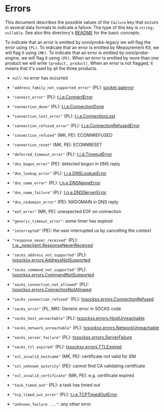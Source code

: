 # Errors

This document describes the possible values of the `failure` key that
occurs in several data formats to indicate a failure. The type of
this key is `string; nullable`. See also this directory's
[README](README.md) for the basic concepts.

To indicate that an error is emitted by ooni/probe-legacy we will flag
the error using `(PL)`. To indicate that an error is emitted by Measurement
Kit, we will flag it using `(MK)`. To indicate that an error is emitted by
ooni/probe-engine, we will flag it using `(PE)`. When an error is emitted
by more than one product we will write `(product, product)`. When an error
is not flagged, it means that it's used by all the three products.

- `null`: no error has occurred

- `"address_family_not_supported_error"` (PL): [socket.gaierror](https://docs.python.org/3.8/library/socket.html#socket.gaierror)

- `"connect_error"` (PL): [t.i.e.ConnectError](https://twistedmatrix.com/documents/15.4.0/api/twisted.internet.error.ConnectError.html)

- `"connection_done"` (PL): [t.i.e.ConnectionDone](https://twistedmatrix.com/documents/15.4.0/api/twisted.internet.error.ConnectionDone.html)

- `"connection_lost_error"` (PL): [t.i.e.ConnectionLost](https://twistedmatrix.com/documents/15.4.0/api/twisted.internet.error.ConnectionLost.html)

- `"connection_refused_error"` (PL): [t.i.e.ConnectionRefusedError](https://twistedmatrix.com/documents/15.4.0/api/twisted.internet.error.ConnectionRefusedError.html)

- `"connection_refused"` (MK, PE): ECONNREFUSED

- `"connection_reset"` (MK, PE): ECONNRESET

- `"deferred_timeout_error"` (PL): [t.i.d.TimeoutError](https://twistedmatrix.com/documents/15.4.0/api/twisted.internet.defer.TimeoutError.html)

- `"dns_bogon_error"` (PE): detected bogon in DNS reply

- `"dns_lookup_error"` (PL): [t.i.e.DNSLookupError](https://twistedmatrix.com/documents/15.4.0/api/twisted.internet.error.DNSLookupError.html)

- `"dns_name_error"` (PL): [t.n.e.DNSNameError](https://twistedmatrix.com/documents/15.4.0/api/twisted.names.error.DNSNameError.html)

- `"dns_name_failure"` (PL): [t.n.e.DNSServerError](https://twistedmatrix.com/documents/15.4.0/api/twisted.names.error.DNSServerError.html)

- `"dns_nxdomain_error"` (PE): NXDOMAIN in DNS reply

- `"eof_error"` (MK, PE): unexpected EOF on connection

- `"generic_timeout_error"`: some timer has expired

- `"interrupted"` (PE): the user interrupted us by cancelling the context

- `"response_never_received"` (PL): [t.w._newclient.ResponseNeverReceived](https://twistedmatrix.com/documents/15.4.0/api/twisted.web._newclient.ResponseNeverReceived.html)

- `"socks_address_not_supported"` (PL): [txsocksx.errors.AddressNotSupported](https://github.com/habnabit/txsocksx/blob/59ac4e088ea064ae9ee44ac371df3ed46ca3b92f/txsocksx/errors.py)

- `"socks_command_not_supported"` (PL): [txsocksx.errors.CommandNotSupported](https://github.com/habnabit/txsocksx/blob/59ac4e088ea064ae9ee44ac371df3ed46ca3b92f/txsocksx/errors.py)

- `"socks_connection_not_allowed"` (PL): [txsocksx.errors.ConnectionNotAllowed](https://github.com/habnabit/txsocksx/blob/59ac4e088ea064ae9ee44ac371df3ed46ca3b92f/txsocksx/errors.py)

- `"socks_connection_refused"` (PL): [txsocksx.errors.ConnectionRefused](https://github.com/habnabit/txsocksx/blob/59ac4e088ea064ae9ee44ac371df3ed46ca3b92f/txsocksx/errors.py)

- `"socks_error"` (PL, MK): Generic error in SOCKS code

- `"socks_host_unreachable"` (PL): [txsocksx.errors.HostUnreachable](https://github.com/habnabit/txsocksx/blob/59ac4e088ea064ae9ee44ac371df3ed46ca3b92f/txsocksx/errors.py)

- `"socks_network_unreachable"` (PL): [txsocksx.errors.NetworkUnreachable](https://github.com/habnabit/txsocksx/blob/59ac4e088ea064ae9ee44ac371df3ed46ca3b92f/txsocksx/errors.py)

- `"socks_server_failure"` (PL): [txsocksx.errors.ServerFailure](https://github.com/habnabit/txsocksx/blob/59ac4e088ea064ae9ee44ac371df3ed46ca3b92f/txsocksx/errors.py)

- `"socks_ttl_expired"` (PL): [txsocksx.errors.TTLExpired](https://github.com/habnabit/txsocksx/blob/59ac4e088ea064ae9ee44ac371df3ed46ca3b92f/txsocksx/errors.py)

- `"ssl_invalid_hostname"` (MK, PE): certificate not valid for SNI

- `"ssl_unknown_autority"` (PE): cannot find CA validating certificate

- `"ssl_invalid_certificate"` (MK, PE): e.g. certificate expired

- `"task_timed_out"` (PL): a task has timed out

- `"tcp_timed_out_error"` (PL): [t.i.e.TCPTimedOutError](https://twistedmatrix.com/documents/15.4.0/api/twisted.internet.error.TCPTimedOutError.html)

- `"unknown_failure ..."`: any other error
